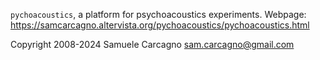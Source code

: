 `pychoacoustics`, a platform for psychoacoustics experiments.
Webpage: https://samcarcagno.altervista.org/pychoacoustics/pychoacoustics.html

Copyright 2008-2024 Samuele Carcagno <sam.carcagno@gmail.com>



